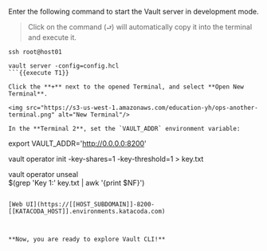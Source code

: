 Enter the following command to start the Vault server in development mode.  

> Click on the command (`⮐`) will automatically copy it into the terminal and execute it.

```
ssh root@host01

vault server -config=config.hcl
```{{execute T1}}

Click the **+** next to the opened Terminal, and select **Open New Terminal**.

<img src="https://s3-us-west-1.amazonaws.com/education-yh/ops-another-terminal.png" alt="New Terminal"/>

In the **Terminal 2**, set the `VAULT_ADDR` environment variable:

```
export VAULT_ADDR='http://0.0.0.0:8200'

vault operator init -key-shares=1 -key-threshold=1 > key.txt

vault operator unseal \
    $(grep 'Key 1:' key.txt | awk '{print $NF}')
```{{execute T2}}

[Web UI](https://[[HOST_SUBDOMAIN]]-8200-[[KATACODA_HOST]].environments.katacoda.com)



**Now, you are ready to explore Vault CLI!**
